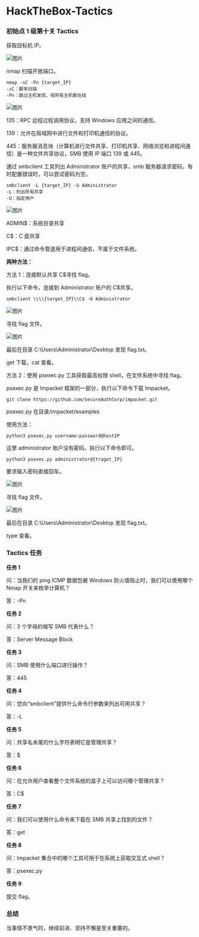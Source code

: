

# HackTheBox-Tactics

### 初始点 1 级第十关 Tactics

获取目标机 IP。

![图片](assets/1709195546-481a152d7f89cf35de294f493507ee33.png)

nmap 扫描开放端口。

```plain
nmap -sC -Pn {target_IP}
-sC：脚本扫描
-Pn：跳过主机发现，视所有主机都在线
```

![图片](assets/1709195546-2eb03fa6442e914f4fd1c41ad19179c1.png)

135：RPC 远程过程调用协议，支持 Windows 应用之间的通信。

139：允许在局域网中进行文件和打印机通信的协议。

445：服务器消息块（计算机进行文件共享、打印机共享、网络浏览和进程间通信）是一种文件共享协议，SMB 使⽤ IP 端⼝ 139 或 445。

通过 smbclient 工具列出 Administrator 账户的共享，smb 服务器请求密码，有时配置错误时，可以尝试密码为空。

```plain
smbclient -L {target_IP} -U Administrator
-L：列出所有共享
-U：指定用户
```

![图片](assets/1709195546-d136890f4af06f4f5be3490a9bb3cf72.png)

ADMIN$：系统目录共享

C$：C 盘共享

IPC$：通过命令管道用于进程间通信，不属于文件系统。

**两种方法：**

方法 1：连接默认共享 C$寻找 flag。

执行以下命令，连接到 Administrator 账户的 C$共享。

```plain
smbclient \\\\{target_IP}\\C$ -U Administrator
```

![图片](assets/1709195546-bb557a66a05470b24ce4cb1b7fda7028.png)

寻找 flag 文件。

![图片](assets/1709195546-9cb2b6076ae2f84cd000c153b8197e83.png)

最后在目录 C:\\Users\\Administrator\\Desktop 发现 flag.txt。

get 下载，cat 查看。

方法 2：使用 psexec.py 工具获取最高权限 shell，在文件系统中寻找 flag。

psexec.py 是 Impacket 框架的⼀部分，执行以下命令下载 Impacket。

```plain
git clone https://github.com/SecureAuthCorp/impacket.git
```

psexec.py 在目录/impacket/examples

使用方法：

```plain
python3 psexec.py username:password@hostIP
```

这里 administrator 账户没有密码，执行以下命令即可。

```plain
python3 psexec.py administrator@{traget_IP}
```

要求输入密码直接回车。

![图片](assets/1709195546-b9e57ff6fef5b3dacec6c536671fc888.png)

寻找 flag 文件。

![图片](assets/1709195546-1babb94b41ff05e7b8839d150d71b4cd.png)

最后在目录 C:\\Users\\Administrator\\Desktop 发现 flag.txt。

type 查看。

### Tactics 任务

**任务 1**

问：当我们的 ping ICMP 数据包被 Windows 防火墙阻止时，我们可以使用哪个 Nmap 开关来枚举计算机？

答：-Pn

**任务 2**

问：3 个字母的缩写 SMB 代表什么？

答：Server Message Block

**任务 3**

问：SMB 使用什么端口进行操作？

答：445

**任务 4**

问：您向“smbclient”提供什么命令行参数来列出可用共享？

答：-L

**任务 5**

问：共享名末尾的什么字符表明它是管理共享？

答：$

**任务 6**

问：在允许用户查看整个文件系统的盒子上可以访问哪个管理共享？

答：C$

**任务 7**

问：我们可以使用什么命令来下载在 SMB 共享上找到的文件？

答：get

**任务 8**

问：Impacket 集合中的哪个工具可用于在系统上获取交互式 shell？

答：psexec.py

**任务 9**

提交 flag。

### 总结

当事情不景气时，继续前进、坚持不懈是至关重要的。
